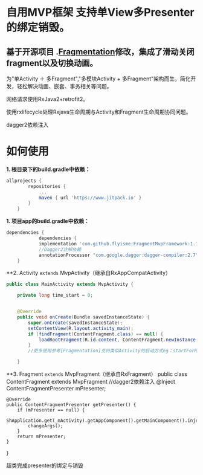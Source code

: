 # 自用MVP框架 支持单View多Presenter的绑定销毁。
## 基于开源项目 .[Fragmentation](https://github.com/YoKeyword/Fragmentation/blob/master/README_CN.md)修改，集成了滑动关闭fragment以及切换动画。
为"单Activity ＋ 多Fragment","多模块Activity + 多Fragment"架构而生，简化开发，轻松解决动画、嵌套、事务相关等问题。

网络请求使用RxJava2+retrofit2。

使用rxlifecycle处理Rxjava生命周期与Activity和Fragment生命周期协同问题。

dagger2依赖注入

# 如何使用

**1. 根目录下的build.gradle中依赖：**

````gradle
allprojects {
		repositories {
			...
			maven { url 'https://www.jitpack.io' }
		}
	}
````
**1. 项目app的build.gradle中依赖：**


````gradle
dependencies {
	        dependencies {
	        implementation 'com.github.flyisme:FragmentMvpFramework:1.1.21'
			//Dagger2注解依赖
			annotationProcessor "com.google.dagger:dagger-compiler:2.7"
	}
````

**2. Activity `extends` MvpActivity（继承自RxAppCompatActivity）
````java
public class MainActivity extends MvpActivity {

    private long time_start = 0;


    @Override
    public void onCreate(Bundle savedInstanceState) {
        super.onCreate(savedInstanceState);
        setContentView(R.layout.activity_main);
        if (findFragment(ContentFragment.class) == null) {
            loadRootFragment(R.id.content, ContentFragment.newInstance());  // 加载根Fragment
        }
		//更多使用参考[Fragmentation]支持类似Activity的启动方式eg：startForResult(ISupportFragment toFragment, int requestCode)...

    }
````

**3. Fragment `extends` MvpFragment（继承自RxFragment）
public class ContentFragment extends MvpFragment<ContentFragmentPresenter>
	//dagger2依赖注入
	@Inject
    ContentFragmentPresenter mPresenter;
	
    @Override
    public ContentFragmentPresenter getPresenter() {
        if (mPresenter == null) {
            ShApplication.get(_mActivity).getAppComponent().getMainComponent().inject(this);
            changeArgs();
        }
        return mPresenter;
    }
}

超类完成presenter的绑定与销毁
````